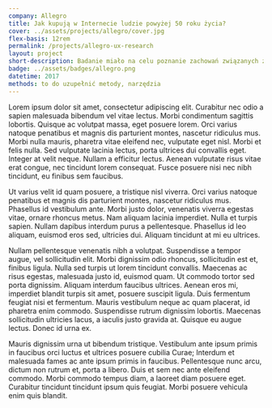 ```yaml
---
company: Allegro
title: Jak kupują w Internecie ludzie powyżej 50 roku życia?
cover: ../assets/projects/allegro/cover.jpg
flex-basis: 12rem
permalink: /projects/allegro-ux-research
layout: project
short-description: Badanie miało na celu poznanie zachowań związanych z&nbsp;kupowaniem online przez osoby w&nbsp;wieku 50 i&nbsp;więcej lat
badge: ../assets/badges/allegro.png
datetime: 2017
methods: to do uzupełnić metody, narzędzia
---
```


Lorem ipsum dolor sit amet, consectetur adipiscing elit. Curabitur nec odio a sapien malesuada bibendum vel vitae lectus. Morbi condimentum sagittis lobortis. Quisque ac volutpat massa, eget posuere lorem. Orci varius natoque penatibus et magnis dis parturient montes, nascetur ridiculus mus. Morbi nulla mauris, pharetra vitae eleifend nec, vulputate eget nisl. Morbi et felis nulla. Sed vulputate lacinia lectus, porta ultrices dui convallis eget. Integer at velit neque. Nullam a efficitur lectus. Aenean vulputate risus vitae erat congue, nec tincidunt lorem consequat. Fusce posuere nisi nec nibh tincidunt, eu finibus sem faucibus.

Ut varius velit id quam posuere, a tristique nisl viverra. Orci varius natoque penatibus et magnis dis parturient montes, nascetur ridiculus mus. Phasellus id vestibulum ante. Morbi justo dolor, venenatis viverra egestas vitae, ornare rhoncus metus. Nam aliquam lacinia imperdiet. Nulla et turpis sapien. Nullam dapibus interdum purus a pellentesque. Phasellus id leo aliquam, euismod eros sed, ultricies dui. Aliquam tincidunt at mi eu ultrices.

Nullam pellentesque venenatis nibh a volutpat. Suspendisse a tempor augue, vel sollicitudin elit. Morbi dignissim odio rhoncus, sollicitudin est et, finibus ligula. Nulla sed turpis ut lorem tincidunt convallis. Maecenas ac risus egestas, malesuada justo id, euismod quam. Ut commodo tortor sed porta dignissim. Aliquam interdum faucibus ultrices. Aenean eros mi, imperdiet blandit turpis sit amet, posuere suscipit ligula. Duis fermentum feugiat nisi et fermentum. Mauris vestibulum neque ac quam placerat, id pharetra enim commodo. Suspendisse rutrum dignissim lobortis. Maecenas sollicitudin ultricies lacus, a iaculis justo gravida at. Quisque eu augue lectus. Donec id urna ex.

Mauris dignissim urna ut bibendum tristique. Vestibulum ante ipsum primis in faucibus orci luctus et ultrices posuere cubilia Curae; Interdum et malesuada fames ac ante ipsum primis in faucibus. Pellentesque nunc arcu, dictum non rutrum et, porta a libero. Duis et sem nec ante eleifend commodo. Morbi commodo tempus diam, a laoreet diam posuere eget. Curabitur tincidunt tincidunt ipsum quis feugiat. Morbi posuere vehicula enim quis blandit.

